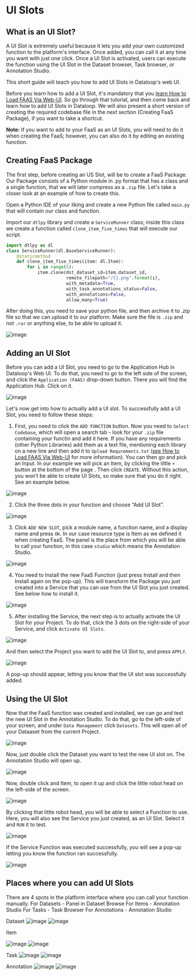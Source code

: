 # UI Slots

## What is an UI Slot?

A UI Slot is extremely useful because it lets you add your own customized function to the platform's interface. Once added, you can call it at any time you want with just one click. Once a UI Slot is activated, users can execute the function using the UI Slot in the Dataset browser, Task browser, or Annotation Studio.

This short guide will teach you how to add UI Slots in Dataloop's web UI.

Before you learn how to add a UI Slot, it's mandatory that you [learn How to Load FAAS Via Web-UI](https://github.com/dataloop-ai-apps/load-faas-via-web-ui). So go through that tutorial, and then come back and learn how to add UI Slots in Dataloop. We will also present a short version of creating the required codebase file in the next section (Creating FaaS Package), if you want to take a shortcut.

**Note:** If you want to add to your FaaS as an UI Slots, you will need to do it when creating the FaaS; however, you can also do it by editing an existing function.

## Creating FaaS Package

The first step, before creating an US Slot, will be to create a FaaS Package. Our Package consists of a Python module in .py format that has a class and a single function, that we will later compress as a `.zip` file. Let's take a closer look at an example of how to create this.

Open a Python IDE of your liking and create a new Python file called `main.py` that will contain our class and function.

Import our `dtlpy` library and create a `ServiceRunner` class; inside this class we create a function called `clone_item_five_times` that will execute our script.
```python
import dtlpy as dl
class ServiceRunner(dl.BaseServiceRunner):
    @staticmethod
    def clone_item_five_times(item: dl.Item):
        for i in range(5):
            item.clone(dst_dataset_id=item.dataset_id,
                       remote_filepath="/{}.png".format(i),
                       with_metadata=True,
                       with_task_annotations_status=False,
                       with_annotations=False,
                       allow_many=True)
```
After doing this, you need to save your python file, and then archive it to .zip file so that we can upload it to our platform. Make sure the file is `.zip` and not `.rar` or anything else, to be able to upload it.

![image](https://user-images.githubusercontent.com/58508793/236432294-24060a78-ad08-49af-8611-a46a2240f31a.png)

## Adding an UI Slot

Before you can add a UI Slot, you need to go to the Application Hub in Dataloop's Web UI. To do that, you need to go to the left side of the screen, and click the `Application (FAAS)` drop-down button. There you will find the Application Hub. Click on it.

![image](https://user-images.githubusercontent.com/58508793/236271605-68c8bd3e-4dc0-448e-b0b2-05812280c993.png)


Let's now get into how to actually add a UI slot. To successfully add a UI Slot, you need to follow these steps:
1. First, you need to click the `ADD FUNCTION` button. Now you need to `Select Codebase`, which will open a search tab - look for your `.zip` file containing your functin and add it here. If you have any requirements (other Python Libraries) add them as a text file, mentioning each library on a new line and then add it to `Upload Requrements.txt` ([see How to Load FAAS Via Web-UI](https://github.com/dataloop-ai-apps/load-faas-via-web-ui) for more information). You can then go and pick an Input. In our example we will pick an Item, by clicking the little `+` button at the bottom of the page . Then click `CREATE`. Without this action, you won’t be able to create UI Slots, so make sure that you do it right. See an example below.

![image](https://user-images.githubusercontent.com/58508793/236434293-2449597d-46b1-4114-bd51-69571a232cc2.png)

2. Click the three dots in your function and choose “Add UI Slot”.

![image](https://user-images.githubusercontent.com/58508793/236434708-bfc91dd6-d336-495b-b754-831a531c3e98.png)


3. Click `ADD NEW SLOT`, pick a module name, a function name, and a display name and press `OK`. In our case resource type is Item as we defined it when creating FaaS. The panel is the place from which you will be able to call your function, in this case `studio` which means the Annotation Studio.

![image](https://user-images.githubusercontent.com/58508793/236268254-a4ec6c47-2f3b-49a0-a221-65333d040716.png)

4. You need to Install the new FaaS Function (just press Install and then Install again on the pop-up). This will transform the Package you just created into a Service that you can use from the UI Slot you just created. See below how to install it.

![image](https://user-images.githubusercontent.com/58508793/236438676-28e7164d-5d03-430e-a259-c1219fb20242.png)

5. After installing the Service, the next step is to actually activate the UI Slot for your Project. To do that, click the 3 dots on the right-side of your Service, and click `Activate UI Slots`.

![image](https://user-images.githubusercontent.com/58508793/236440962-09135b16-6680-420f-b7c8-a5455aa15c1d.png)

And then select the Project you want to add the UI Slot to, and press `APPLY`.

![image](https://user-images.githubusercontent.com/58508793/236441158-03b83197-bb2e-4864-91c5-c2633d00c490.png)

A pop-up should appear, letting you know that the UI slot was successfully added.

## Using the UI Slot
Now that the FaaS function was created and installed, we can go and test the new UI Slot in the Annotation Studio. To do that, go to the left-side of your screen, and under `Data Management` click `Datasets`. This will open all of your Dataaset from the current Project.

![image](https://user-images.githubusercontent.com/58508793/236439938-1bb2f6a8-e9f6-41f2-af94-e07f795fb537.png)

Now, just double click the Dataset you want to test the new UI slot on. The Annotation Studio will open up.

![image](https://user-images.githubusercontent.com/58508793/236440135-46fe9854-bb3f-4125-93b8-9ba8e814d348.png)

Now, double click and Item, to open it up and click the little robot head on the left-side of the screen.

![image](https://user-images.githubusercontent.com/58508793/236441455-69d60832-5b92-45ed-b2ab-c2cb76458c84.png)


By clicking that little robot head, you will be able to select a Function to use. Here, you will also see the Service you just created, as an UI Slot. Select it and `RUN` it to test.

![image](https://user-images.githubusercontent.com/58508793/236441891-95b8a0f0-60a2-42f0-a1d2-932d785daddd.png)

If the Service Function was executed successfully, you will see a pop-up letting you know the function ran successfully.

![image](https://user-images.githubusercontent.com/58508793/236442677-65add811-9a76-433b-a967-b35977193a8b.png)




## Places where you can add UI Slots
There are 4 spots in the platform interface where you can call your function manually.
For Datasets - Panel in Dataset Browse
For Items - Annotation Studio
For Tasks - Task Browser
For Annotations - Annotation Studio

Dataset
![image](https://user-images.githubusercontent.com/58508793/236268346-c9d98696-d492-4e6c-89e4-520ba05001f1.png)
![image](https://user-images.githubusercontent.com/58508793/236268385-75302228-501a-46be-a0e9-afd51cabe658.png)



Item

![image](https://user-images.githubusercontent.com/58508793/236268444-bf7e22c5-3591-4004-aec1-10ee774970bf.png)
![image](https://user-images.githubusercontent.com/58508793/236268484-817dfb23-9422-4c29-a380-e02f1f578301.png)


Task
![image](https://user-images.githubusercontent.com/58508793/236268543-23eb8c2b-2997-498a-9ce2-d90e5fee1add.png)
![image](https://user-images.githubusercontent.com/58508793/236268585-43258fb6-6751-407f-828f-80cb222f5f00.png)



Annotation
![image](https://user-images.githubusercontent.com/58508793/236268716-7075fc79-d99f-4da6-b77e-ad51be4d3d52.png)
![image](https://user-images.githubusercontent.com/58508793/236268772-f35d6217-3a9a-496f-939a-e3d15b1cbeff.png)




